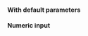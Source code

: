#### With default parameters
<!-- example(input-overview) -->

#### Numeric input
<!-- example(input-number-overview) -->

